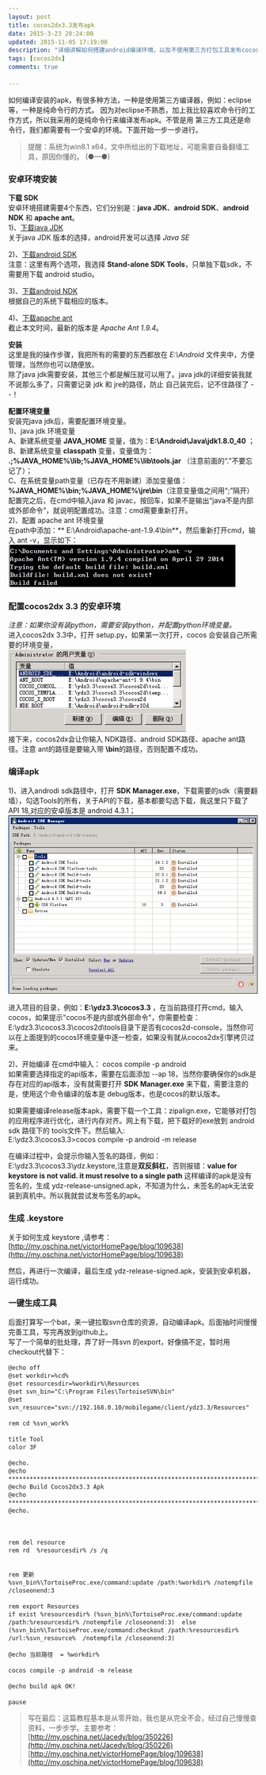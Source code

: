 ```yaml
---
layout: post
title: cocos2dx3.3发布apk
date: 2015-3-23 20:24:00
updated: 2015-11-05 17:19:00
description: "详细讲解如何搭建android编译环境，以及不使用第三方打包工具发布cocos2dx3.3 的apk程序."
tags: [cocos2dx]
comments: true

---
```


如何编译安装的apk，有很多种方法，一种是使用第三方编译器，例如：eclipse等，一种是纯命令行的方式。
因为对eclipse不熟悉，加上我比较喜欢命令行的工作方式，所以我采用的是纯命令行来编译发布apk。不管是用
第三方工具还是命令行，我们都需要有一个安卓的环境。下面开始一步一步进行。

>提醒：系统为win8.1 x64，文中所给出的下载地址，可能需要自备翻墙工具，原因你懂的。  (●—●)

### 安卓环境安装
**下载 SDK**  
安卓环境搭建需要4个东西，它们分别是：**java JDK**、**android SDK**、**android NDK** 和 **apache ant**。  
1)、[下载java JDK](http://www.oracle.com/technetwork/java/javase/downloads/index.html)  
关于java JDK 版本的选择，android开发可以选择 *Java SE* 

2)、[下载android SDK](http://developer.android.com/sdk/installing/index.html)  
注意：这里有两个选项，我选择 **Stand-alone SDK Tools**，只单独下载sdk，不需要用下载 android studio。

3)、[下载android NDK](http://developer.android.com/tools/sdk/ndk/index.html)  
根据自己的系统下载相应的版本。

4)、[下载apache ant](http://ant.apache.org/bindownload.cgi)  
截止本文时间，最新的版本是  *Apache Ant 1.9.4*。


**安装**  
这里是我的操作步骤，我把所有的需要的东西都放在 *E:\Android* 文件夹中，方便管理，当然你也可以随便放。  
除了java jdk需要安装，其他三个都是解压就可以用了。java jdk的详细安装我就不说那么多了，只需要记录 jdk 和 jre的路径，防止
自己装完后，记不住路径了 - -！

**配置环境变量**  
安装完java jdk后，需要配置环境变量。  
1)、java jdk 环境变量  
A、新建系统变量 **JAVA_HOME** 变量，值为：**E:\Android\Java\jdk1.8.0_40** ；  
B、新建系统变量 **classpath** 变量，变量值为： **.;%JAVA_HOME%\lib;%JAVA_HOME%\lib\tools.jar** （注意前面的“.”不要忘记了）；  
C、在系统变量path变量（已存在不用新建）添加变量值：**%JAVA_HOME%\bin;%JAVA_HOME%\jre\bin**（注意变量值之间用“;”隔开）  
配置完之后，在cmd中输入java 和 javac，按回车，如果不是输出“java不是内部或外部命令”，就说明配置成功。注意：cmd需要重新打开。  
2)、配置 apache ant 环境变量  
在path中添加：** E:\Android\apache-ant-1.9.4\bin**，然后重新打开cmd，输入 ant -v，显示如下：  
![pic](/img/ant-1.jpg) 

### 配置cocos2dx 3.3 的安卓环境
*注意：如果你没有装python，需要安装python，并配置python环境变量。*  
进入cocos2dx 3.3中，打开 setup.py，如果第一次打开，cocos 会安装自己所需要的环境变量，  
![pic](/img/cocos-path.jpg)   
接下来，cocos2dx会让你输入 NDK路径、android SDK路径、apache ant路径。注意 ant的路径是要输入带 **\bin**的路径，否则配置不成功。

### 编译apk  
1)、进入androdi sdk路径中，打开 **SDK Manager.exe**，下载需要的sdk（需要翻墙），勾选Tools的所有，关于API的下载，基本都要勾选下载，我这里只下载了API 18,对应的安卓版本是 android 4.3.1；  
![pic](/img/android-sdk-1.jpg)

进入项目的目录，例如：**E:\ydz3.3\cocos3.3** ，在当前路径打开cmd，输入cocos，如果提示"cocos不是内部或外部命令"，你需要检查：E:\ydz3.3\cocos3.3\cocos2d\tools目录下是否有cocos2d-console，当然你可以在上面提到的cocos环境变量中逐一检查，如果没有就从cocos2dx引擎拷贝过来。

2)、开始编译
在cmd中输入：
	cocos compile -p android  
如果需要选择指定的api版本，需要在后面添加 --ap 18，当然你要确保你的sdk是存在对应的api版本，没有就需要打开 **SDK Manager.exe** 来下载，需要注意的是，使用这个命令编译的版本是 debug版本，也是cocos的默认版本。  

如果需要编译release版本apk，需要下载一个工具：zipalign.exe，它能够对打包的应用程序进行优化，进行内存对齐。网上有下载，把下载好的exe放到 android sdk 路径下的 tools文件下。然后输入:  
	E:\ydz3.3\cocos3.3>cocos compile -p android -m release

在编译过程中，会提示你输入签名的路径，例如： E:\\ydz3.3\\cocos3.3\\ydz.keystore,注意是**双反斜杠**，否则报错：**value for keystore is not valid. it must resolve to a single path**
这样编译的apk是没有签名的，生成 ydz-release-unsigned.apk，不知道为什么，未签名的apk无法安装到真机中。所以我就尝试发布签名的apk。

### 生成 .keystore
关于如何生成 keystore ,请参考：[http://my.oschina.net/victorHomePage/blog/109638](http://my.oschina.net/victorHomePage/blog/109638)

然后，再进行一次编译，最后生成 ydz-release-signed.apk，安装到安卓机器，运行成功。


### 一键生成工具
后面打算写一个bat，来一键拉取svn仓库的资源，自动编译apk。后面抽时间慢慢完善工具，写完再放到github上。  
写了一个简单的批处理，弄了好一阵svn 的export，好像搞不定，暂时用checkout代替下：

	@echo off 
	@set workdir=%cd%
	@set resourcesdir=%workdir%\Resources
	@set svn_bin="C:\Program Files\TortoiseSVN\bin"
	@set svn_resource="svn://192.168.0.10/mobilegame/client/ydz3.3/Resources"
	
	rem cd %svn_work%
	
	title Tool
	color 3F
	
	@echo.
	@echo ************************************************************************
	@echo Build Cocos2dx3.3 Apk
	@echo ************************************************************************
	@echo.
	
	
	
	rem del resource
	rem rd  %resourcesdir% /s /q
	
	
	rem 更新
	%svn_bin%\TortoiseProc.exe/command:update /path:%workdir% /notempfile /closeonend:3
	
	rem export Resources 
	if exist %resourcesdir% (%svn_bin%\TortoiseProc.exe/command:update /path:%resourcesdir% /notempfile /closeonend:3)  else (%svn_bin%\TortoiseProc.exe/command:checkout /path:%resourcesdir% /url:%svn_resource%  /notempfile /closeonend:3)
	
	@echo 当前路径  = %workdir%
	
	cocos compile -p android -m release
	
	@echo build apk OK!
	
	pause

>写在最后：这篇教程基本是从零开始，我也是从完全不会，经过自己慢慢查资料，一步步学。主要参考：
>[http://my.oschina.net/Jacedy/blog/350226](http://my.oschina.net/Jacedy/blog/350226)  
>[http://my.oschina.net/victorHomePage/blog/109638](http://my.oschina.net/victorHomePage/blog/109638)